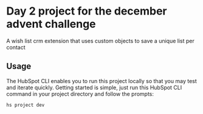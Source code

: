 # Day 2 project for the december advent challenge

A wish list crm extension that uses custom objects to save a unique list per contact

## Usage

The HubSpot CLI enables you to run this project locally so that you may test and iterate quickly. Getting started is simple, just run this HubSpot CLI command in your project directory and follow the prompts:

`hs project dev`
